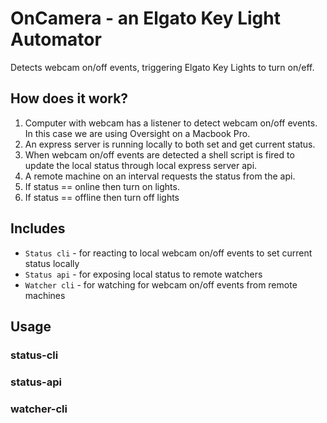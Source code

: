 # OnCamera - an Elgato Key Light Automator

Detects webcam on/off events, triggering Elgato Key Lights to turn on/eff.  


## How does it work?
1. Computer with webcam has a listener to detect webcam on/off events.  In this case we are using Oversight on a Macbook Pro.
1. An express server is running locally to both set and get current status.
1. When webcam on/off events are detected a shell script is fired to update the local status through local express server api.
1. A remote machine on an interval requests the status from the api. 
1. If status == online then turn on lights.
1. If status == offline then turn off lights


## Includes
- `Status cli` - for reacting to local webcam on/off events to set current status locally
- `Status api` - for exposing local status to remote watchers
- `Watcher cli` - for watching for webcam on/off events from remote machines


## Usage

### status-cli

### status-api

### watcher-cli
